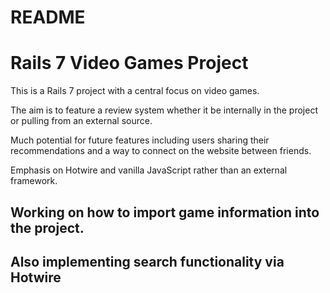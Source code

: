 # README

# Rails 7 Video Games Project

This is a Rails 7 project with a central focus on video games.

The aim is to feature a review system whether it be internally in the project or pulling from an external source.

Much potential for future features including users sharing their recommendations and a way to connect on the website between friends.

Emphasis on Hotwire and vanilla JavaScript rather than an external framework.

## Working on how to import game information into the project.
## Also implementing search functionality via Hotwire
